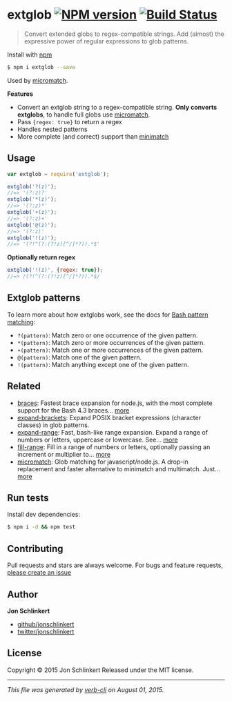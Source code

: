 # extglob [![NPM version](https://badge.fury.io/js/extglob.svg)](http://badge.fury.io/js/extglob)  [![Build Status](https://travis-ci.org/jonschlinkert/extglob.svg)](https://travis-ci.org/jonschlinkert/extglob)

> Convert extended globs to regex-compatible strings. Add (almost) the expressive power of regular expressions to glob patterns.

Install with [npm](https://www.npmjs.com/)

```sh
$ npm i extglob --save
```

Used by [micromatch](https://github.com/jonschlinkert/micromatch).

**Features**

* Convert an extglob string to a regex-compatible string. **Only converts extglobs**, to handle full globs use [micromatch](https://github.com/jonschlinkert/micromatch).
* Pass `{regex: true}` to return a regex
* Handles nested patterns
* More complete (and correct) support than [minimatch](https://github.com/isaacs/minimatch)












































































<extoc></extoc>

## Usage

```js
var extglob = require('extglob');

extglob('?(z)');
//=> '(?:z)?'
extglob('*(z)');
//=> '(?:z)*'
extglob('+(z)');
//=> '(?:z)+'
extglob('@(z)');
//=> '(?:z)'
extglob('!(z)');
//=> '(?!^(?:(?!z)[^/]*?)).*$'
```

**Optionally return regex**

```js
extglob('!(z)', {regex: true});
//=> /(?!^(?:(?!z)[^/]*?)).*$/
```

## Extglob patterns

To learn more about how extglobs work, see the docs for [Bash pattern matching](https://www.gnu.org/software/bash/manual/html_node/Pattern-Matching.html):

* `?(pattern)`: Match zero or one occurrence of the given pattern.
* `*(pattern)`: Match zero or more occurrences of the given pattern.
* `+(pattern)`: Match one or more occurrences of the given pattern.
* `@(pattern)`: Match one of the given pattern.
* `!(pattern)`: Match anything except one of the given pattern.

## Related

* [braces](https://github.com/jonschlinkert/braces): Fastest brace expansion for node.js, with the most complete support for the Bash 4.3 braces… [more](https://github.com/jonschlinkert/braces)
* [expand-brackets](https://github.com/jonschlinkert/expand-brackets): Expand POSIX bracket expressions (character classes) in glob patterns.
* [expand-range](https://github.com/jonschlinkert/expand-range): Fast, bash-like range expansion. Expand a range of numbers or letters, uppercase or lowercase. See… [more](https://github.com/jonschlinkert/expand-range)
* [fill-range](https://github.com/jonschlinkert/fill-range): Fill in a range of numbers or letters, optionally passing an increment or multiplier to… [more](https://github.com/jonschlinkert/fill-range)
* [micromatch](https://github.com/jonschlinkert/micromatch): Glob matching for javascript/node.js. A drop-in replacement and faster alternative to minimatch and multimatch. Just… [more](https://github.com/jonschlinkert/micromatch)

## Run tests

Install dev dependencies:

```sh
$ npm i -d && npm test
```

## Contributing

Pull requests and stars are always welcome. For bugs and feature requests, [please create an issue](https://github.com/jonschlinkert/extglob/issues/new)

## Author

**Jon Schlinkert**

+ [github/jonschlinkert](https://github.com/jonschlinkert)
+ [twitter/jonschlinkert](http://twitter.com/jonschlinkert)

## License

Copyright © 2015 Jon Schlinkert
Released under the MIT license.

***

_This file was generated by [verb-cli](https://github.com/assemble/verb-cli) on August 01, 2015._